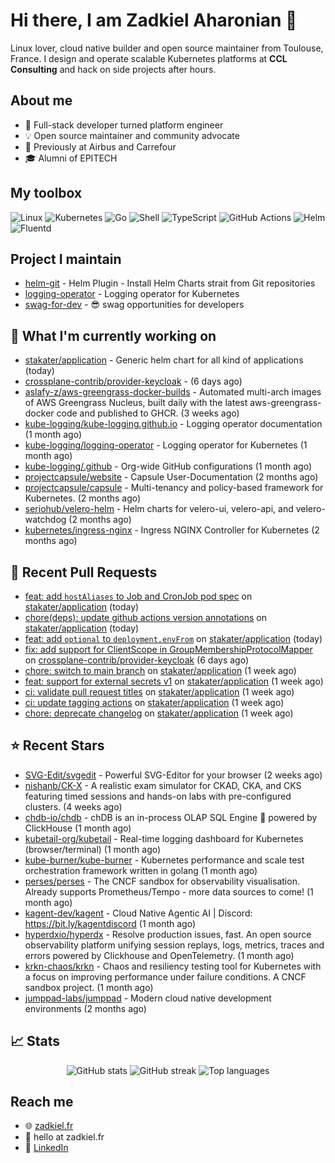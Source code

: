 # Hi there, I am Zadkiel Aharonian 👋

Linux lover, cloud native builder and open source maintainer from Toulouse, France. I design and operate scalable Kubernetes platforms at **CCL Consulting** and hack on side projects after hours.

## About me

* 💼 Full-stack developer turned platform engineer
* 💡 Open source maintainer and community advocate
* 🏢 Previously at Airbus and Carrefour
* 🎓 Alumni of EPITECH

## My toolbox

![Linux](https://img.shields.io/badge/-Linux-000?logo=linux)
![Kubernetes](https://img.shields.io/badge/-Kubernetes-326ce5?logo=kubernetes\&logoColor=white)
![Go](https://img.shields.io/badge/-Go-00ADD8?logo=go\&logoColor=white)
![Shell](https://img.shields.io/badge/-Shell-4EAA25?logo=gnu-bash\&logoColor=white)
![TypeScript](https://img.shields.io/badge/-TypeScript-3178C6?logo=typescript\&logoColor=white)
![GitHub Actions](https://img.shields.io/badge/-GitHub%20Actions-2088FF?logo=github-actions\&logoColor=white)
![Helm](https://img.shields.io/badge/-Helm-0F1689?logo=helm\&logoColor=white)
![Fluentd](https://img.shields.io/badge/-Fluentd-0A61AA?logo=fluentd\&logoColor=white)

## Project I maintain

- [helm-git](https://github.com/aslafy-z/helm-git) - Helm Plugin - Install Helm Charts strait from Git repositories
- [logging-operator](https://github.com/kube-logging/logging-operator) - Logging operator for Kubernetes
- [swag-for-dev](https://github.com/swapagarwal/swag-for-dev) - 😎 swag opportunities for developers

## 👷 What I'm currently working on


- [stakater/application](https://github.com/stakater/application) - Generic helm chart for all kind of applications (today)
- [crossplane-contrib/provider-keycloak](https://github.com/crossplane-contrib/provider-keycloak) -  (6 days ago)
- [aslafy-z/aws-greengrass-docker-builds](https://github.com/aslafy-z/aws-greengrass-docker-builds) - Automated multi-arch images of AWS Greengrass Nucleus, built daily with the latest aws-greengrass-docker code and published to GHCR. (3 weeks ago)
- [kube-logging/kube-logging.github.io](https://github.com/kube-logging/kube-logging.github.io) - Logging operator documentation (1 month ago)
- [kube-logging/logging-operator](https://github.com/kube-logging/logging-operator) - Logging operator for Kubernetes (1 month ago)
- [kube-logging/.github](https://github.com/kube-logging/.github) - Org-wide GitHub configurations (1 month ago)
- [projectcapsule/website](https://github.com/projectcapsule/website) - Capsule User-Documentation (2 months ago)
- [projectcapsule/capsule](https://github.com/projectcapsule/capsule) - Multi-tenancy and policy-based framework for Kubernetes. (2 months ago)
- [seriohub/velero-helm](https://github.com/seriohub/velero-helm) - Helm charts for velero-ui, velero-api, and velero-watchdog (2 months ago)
- [kubernetes/ingress-nginx](https://github.com/kubernetes/ingress-nginx) - Ingress NGINX Controller for Kubernetes (2 months ago)



## 🔨 Recent Pull Requests


- [feat: add `hostAliases` to Job and CronJob pod spec](https://github.com/stakater/application/pull/398) on [stakater/application](https://github.com/stakater/application) (today)
- [chore(deps): update github actions version annotations](https://github.com/stakater/application/pull/396) on [stakater/application](https://github.com/stakater/application) (today)
- [feat: add `optional` to `deployment.envFrom`](https://github.com/stakater/application/pull/395) on [stakater/application](https://github.com/stakater/application) (today)
- [fix: add support for ClientScope in GroupMembershipProtocolMapper](https://github.com/crossplane-contrib/provider-keycloak/pull/306) on [crossplane-contrib/provider-keycloak](https://github.com/crossplane-contrib/provider-keycloak) (6 days ago)
- [chore: switch to main branch](https://github.com/stakater/application/pull/392) on [stakater/application](https://github.com/stakater/application) (1 week ago)
- [feat: support for external secrets v1](https://github.com/stakater/application/pull/391) on [stakater/application](https://github.com/stakater/application) (1 week ago)
- [ci: validate pull request titles](https://github.com/stakater/application/pull/387) on [stakater/application](https://github.com/stakater/application) (1 week ago)
- [ci: update tagging actions](https://github.com/stakater/application/pull/386) on [stakater/application](https://github.com/stakater/application) (1 week ago)
- [chore: deprecate changelog](https://github.com/stakater/application/pull/384) on [stakater/application](https://github.com/stakater/application) (1 week ago)

## ⭐ Recent Stars


- [SVG-Edit/svgedit](https://github.com/SVG-Edit/svgedit) - Powerful SVG-Editor for your browser (2 weeks ago)
- [nishanb/CK-X](https://github.com/nishanb/CK-X) - A realistic exam simulator for CKAD, CKA, and CKS featuring timed sessions and hands-on labs with pre-configured clusters. (4 weeks ago)
- [chdb-io/chdb](https://github.com/chdb-io/chdb) - chDB is an in-process OLAP SQL Engine 🚀 powered by ClickHouse  (1 month ago)
- [kubetail-org/kubetail](https://github.com/kubetail-org/kubetail) - Real-time logging dashboard for Kubernetes (browser/terminal) (1 month ago)
- [kube-burner/kube-burner](https://github.com/kube-burner/kube-burner) - Kubernetes performance and scale test orchestration framework written in golang (1 month ago)
- [perses/perses](https://github.com/perses/perses) - The CNCF sandbox for observability visualisation. Already supports Prometheus/Tempo - more data sources to come! (1 month ago)
- [kagent-dev/kagent](https://github.com/kagent-dev/kagent) - Cloud Native Agentic AI | Discord: https://bit.ly/kagentdiscord (1 month ago)
- [hyperdxio/hyperdx](https://github.com/hyperdxio/hyperdx) - Resolve production issues, fast. An open source observability platform unifying session replays, logs, metrics, traces and errors powered by Clickhouse and OpenTelemetry. (1 month ago)
- [krkn-chaos/krkn](https://github.com/krkn-chaos/krkn) - Chaos and resiliency testing tool for Kubernetes with a focus on improving performance under failure conditions. A CNCF sandbox project. (1 month ago)
- [jumppad-labs/jumppad](https://github.com/jumppad-labs/jumppad) - Modern cloud native development environments (2 months ago)

## 📈 Stats

<p align="center">
  <img src="https://github-readme-stats.vercel.app/api?username=aslafy-z&show_icons=true&count_private=true&hide_border=true&theme=transparent" alt="GitHub stats" />
  <img src="https://streak-stats.demolab.com?user=aslafy-z&hide_border=true&theme=transparent" alt="GitHub streak" />
  <img src="https://github-readme-stats.vercel.app/api/top-langs/?username=aslafy-z&layout=compact&hide_border=true&theme=transparent" alt="Top languages" />
</p>

## Reach me

* 🌐 [zadkiel.fr](https://zadkiel.fr)
* 💬 hello at zadkiel.fr
* 🤝 [LinkedIn](https://go.zadkiel.fr/linkedin)
